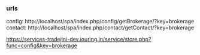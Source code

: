 
### urls

  config:    http://localhost/spa/index.php/config/getBrokerage/?key=brokerage
 contact:    http://localhost/spa/index.php/contact/getContact/?key=brokerage

https://services-tradejini-dev.iouring.in/service/store.php?func=config&key=brokerage
